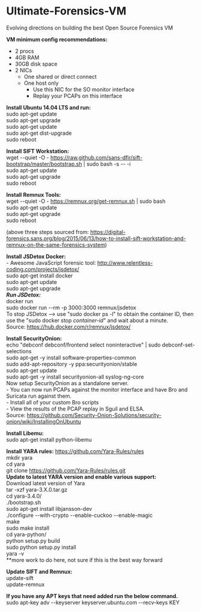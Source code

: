 # Ultimate-Forensics-VM
Evolving directions on building the best Open Source Forensics VM


**VM minimum config recommendations:**  
- 2 procs  
- 4GB RAM  
- 30GB disk space  
- 2 NICs  
  - One shared or direct connect  
  - One host only  
      - Use this NIC for the SO monitor interface  
      - Replay your PCAPs on this interface  


**Install Ubuntu 14.04 LTS and run:**  
sudo apt-get update  
sudo apt-get upgrade  
sudo apt-get update  
sudo apt-get dist-upgrade  
sudo reboot  

**Install SIFT Workstation:**  
wget --quiet -O - https://raw.github.com/sans-dfir/sift-bootstrap/master/bootstrap.sh | sudo bash -s -- -i  
sudo apt-get update  
sudo apt-get upgrade  
sudo reboot  

**Install Remnux Tools:**  
wget --quiet -O - https://remnux.org/get-remnux.sh | sudo bash  
sudo apt-get update  
sudo apt-get upgrade  
sudo reboot  

(above three steps sourced from: https://digital-forensics.sans.org/blog/2015/06/13/how-to-install-sift-workstation-and-remnux-on-the-same-forensics-system)  


**Install JSDetox Docker:**  
	- Awesome JavaScript forensic tool: http://www.relentless-coding.com/projects/jsdetox/  
sudo apt-get install docker  
sudo apt-get update  
sudo apt-get upgrade  
***Run JSDetox:***  
docker run  
sudo docker run --rm -p 3000:3000 remnux/jsdetox  
To stop JSDetox --> use "sudo docker ps -l" to obtain the container ID, then use the "sudo docker stop *container-id*" and wait about a minute.  
Source: https://hub.docker.com/r/remnux/jsdetox/  


**Install SecurityOnion:**  
echo "debconf debconf/frontend select noninteractive" | sudo debconf-set-selections  
sudo apt-get -y install software-properties-common  
sudo add-apt-repository -y ppa:securityonion/stable  
sudo apt-get update  
sudo apt-get -y install securityonion-all syslog-ng-core  
Now setup SecurityOnion as a standalone server.  
	- You can now run PCAPs against the monitor interface and have Bro and Suricata run against them.  
	- Install all of your custom Bro scripts  
	- View the results of the PCAP replay in Sguil and ELSA.  
Source: https://github.com/Security-Onion-Solutions/security-onion/wiki/InstallingOnUbuntu  


**Install Libemu:**  
sudo apt-get install python-libemu  


**Install YARA rules:** 
https://github.com/Yara-Rules/rules  
mkdir yara  
cd yara  
git clone https://github.com/Yara-Rules/rules.git  
**Update to latest YARA version and enable various support:**  
Download latest version of Yara  
tar -xzf yara-3.X.0.tar.gz   
cd yara-3.4.0/  
./bootstrap.sh  
sudo apt-get install libjansson-dev  
./configure --with-crypto --enable-cuckoo --enable-magic  
make  
sudo make install  
cd yara-python/  
python setup.py build  
sudo python setup.py install  
yara -v  
**more work to do here, not sure if this is the best way forward


**Update SIFT and Remnux:**  
update-sift  
update-remnux  


**If you have any APT keys that need added run the below command.**  
sudo apt-key adv --keyserver keyserver.ubuntu.com --recv-keys KEY  
